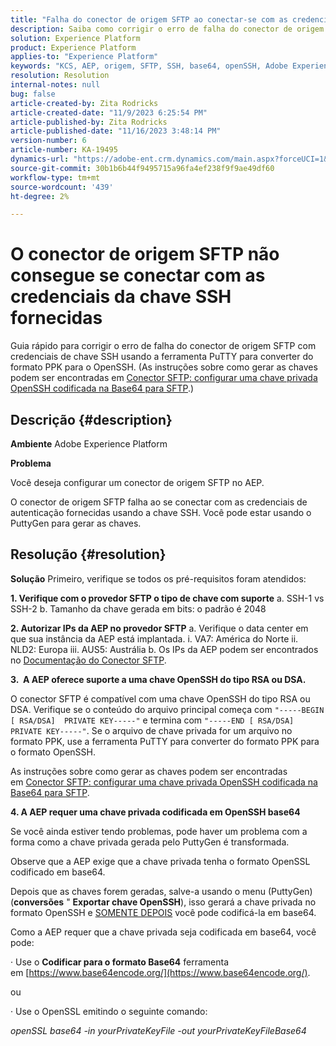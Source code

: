 ```yaml
---
title: "Falha do conector de origem SFTP ao conectar-se com as credenciais de chave SSH fornecidas"
description: Saiba como corrigir o erro de falha do conector de origem SFTP com a chave SSH.
solution: Experience Platform
product: Experience Platform
applies-to: "Experience Platform"
keywords: "KCS, AEP, origem, SFTP, SSH, base64, openSSH, Adobe Experience Platform, solução de problemas, conector, conexão com falha, credenciais da chave SSH"
resolution: Resolution
internal-notes: null
bug: false
article-created-by: Zita Rodricks
article-created-date: "11/9/2023 6:25:54 PM"
article-published-by: Zita Rodricks
article-published-date: "11/16/2023 3:48:14 PM"
version-number: 6
article-number: KA-19495
dynamics-url: "https://adobe-ent.crm.dynamics.com/main.aspx?forceUCI=1&pagetype=entityrecord&etn=knowledgearticle&id=1b71a96a-2d7f-ee11-8179-6045bd006793"
source-git-commit: 30b1b6b44f9495715a96fa4ef238f9f9ae49df60
workflow-type: tm+mt
source-wordcount: '439'
ht-degree: 2%

---
```


# O conector de origem SFTP não consegue se conectar com as credenciais da chave SSH fornecidas


Guia rápido para corrigir o erro de falha do conector de origem SFTP com credenciais de chave SSH usando a ferramenta PuTTY para converter do formato PPK para o OpenSSH. (As instruções sobre como gerar as chaves podem ser encontradas em [Conector SFTP: configurar uma chave privada OpenSSH codificada na Base64 para SFTP](https://experienceleague.adobe.com/docs/experience-platform/sources/connectors/cloud-storage/sftp.html#set-up-a-base64-encoded-openssh-private-key-for-sftp).)

## Descrição {#description}


<b>Ambiente</b>
Adobe Experience Platform

<b>Problema</b>

Você deseja configurar um conector de origem SFTP no AEP.

O conector de origem SFTP falha ao se conectar com as credenciais de autenticação fornecidas usando a chave SSH. Você pode estar usando o PuttyGen para gerar as chaves.


## Resolução {#resolution}


<b>Solução</b>
Primeiro, verifique se todos os pré-requisitos foram atendidos:

<b>1. Verifique com o provedor SFTP o tipo de chave com suporte</b>
a. SSH-1 vs SSH-2 b. Tamanho da chave gerada em bits: o padrão é 2048

<b>2. Autorizar IPs da AEP no provedor SFTP</b>
a. Verifique o data center em que sua instância da AEP está implantada.
i. VA7: América do Norte ii. NLD2: Europa iii. AUS5: Austrália b. Os IPs da AEP podem ser encontrados no [Documentação do Conector SFTP](https://experienceleague.adobe.com/docs/experience-platform/sources/connectors/cloud-storage/sftp.html).



<b>3.  A AEP oferece suporte a uma chave OpenSSH do tipo RSA ou DSA.</b>

O conector SFTP é compatível com uma chave OpenSSH do tipo RSA ou DSA. Verifique se o conteúdo do arquivo principal começa com `"-----BEGIN [ RSA/DSA]  PRIVATE KEY-----"` e termina com `"-----END [ RSA/DSA]  PRIVATE KEY-----"`. Se o arquivo de chave privada for um arquivo no formato PPK, use a ferramenta PuTTY para converter do formato PPK para o formato OpenSSH.

As instruções sobre como gerar as chaves podem ser encontradas em [Conector SFTP: configurar uma chave privada OpenSSH codificada na Base64 para SFTP](https://experienceleague.adobe.com/docs/experience-platform/sources/connectors/cloud-storage/sftp.html#set-up-a-base64-encoded-openssh-private-key-for-sftp).



<b>4. A AEP requer uma chave privada codificada em OpenSSH base64 </b>



Se você ainda estiver tendo problemas, pode haver um problema com a forma como a chave privada gerada pelo PuttyGen é transformada.

Observe que a AEP exige que a chave privada tenha o formato OpenSSL codificado em base64.

Depois que as chaves forem geradas, salve-a usando o menu (PuttyGen) (<b>conversões</b> &quot; <b>Exportar chave OpenSSH</b>), isso gerará a chave privada no formato OpenSSH e <u>SOMENTE DEPOIS</u> você pode codificá-la em base64.

Como a AEP requer que a chave privada seja codificada em base64, você pode:

· Use o <b>Codificar para o formato Base64</b> ferramenta em [https://www.base64encode.org/](https://www.base64encode.org/).

ou

· Use o OpenSSL emitindo o seguinte comando:

*openSSL base64 -in yourPrivateKeyFile -out yourPrivateKeyFileBase64*










